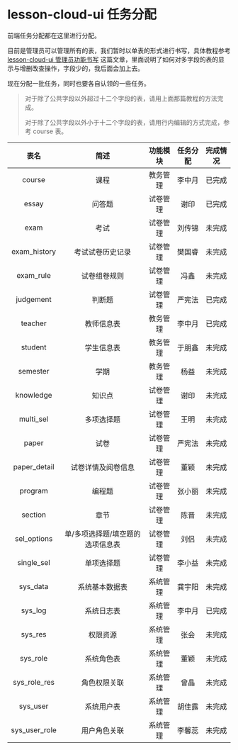 # lesson-cloud-ui 任务分配

前端任务分配都在这里进行分配。

目前是管理员可以管理所有的表，我们暂时以单表的形式进行书写，具体教程参考 [lesson-cloud-ui 管理员功能书写](https://echocow.cn/articles/2019/05/13/1557710844443.html) 这篇文章，里面说明了如何对多字段的表的显示与增删改查操作，字段少的，我后面会加上去。

现在分配一批任务，同时也要各自认领的一些任务。

> 对于除了公共字段以外超过十二个字段的表，请用上面那篇教程的方法完成。
>
> 对于除了公共字段以外小于十二个字段的表，请用行内编辑的方式完成，参考 course 表。

| 表名 | 简述 | 功能模块 | 任务分配 | 完成情况
|:------:|:---:|:-----:|:-----:|:-----:
| course | 课程 | 教务管理 | 李中月 | 已完成
| essay | 问答题 | 试卷管理 | 谢印 | 已完成
| exam | 考试 | 试卷管理 | 刘传锦 | 未完成
| exam_history | 考试试卷历史记录 | 试卷管理  | 樊国睿 | 未完成
| exam_rule | 试卷组卷规则 | 试卷管理 | 冯鑫 | 未完成
| judgement | 判断题 | 试卷管理 | 严宪法 | 已完成
| teacher  | 教师信息表 | 教务管理 | 李中月 | 已完成
| student | 学生信息表 | 教务管理 | 于朋鑫 | 未完成
| semester | 学期 | 教务管理 | 杨益 | 未完成
| knowledge | 知识点 | 试卷管理 | 谢印 | 未完成
| multi_sel | 多项选择题 | 试卷管理 | 王明 | 未完成
| paper | 试卷 | 试卷管理 | 严宪法 | 未完成
| paper_detail | 试卷详情及阅卷信息 | 试卷管理 | 董颖 | 未完成
| program | 编程题 | 试卷管理 | 张小丽 | 未完成
| section | 章节 | 试卷管理 | 陈晋 | 未完成
| sel_options | 单/多项选择题/填空题的选项信息表 | 试卷管理 | 刘侣 | 未完成
| single_sel | 单项选择题 | 试卷管理 | 李小益 | 未完成
| sys_data | 系统基本数据表 | 系统管理 | 龚宇阳 | 未完成
| sys_log | 系统日志表 | 系统管理 | 李中月 | 已完成
| sys_res | 权限资源 | 系统管理 | 张会 | 未完成
| sys_role | 系统角色表 | 系统管理 | 董颖 | 未完成
| sys_role_res | 角色权限关联 | 系统管理 | 曾晶 | 未完成
| sys_user | 系统用户表 | 系统管理 | 胡佳露 | 未完成
| sys_user_role | 用户角色关联 | 系统管理 | 李馨蕊 | 未完成



